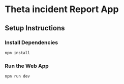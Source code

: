 # Theta incident Report App

## Setup Instructions

### Install Dependencies

```bash
npm install
```

### Run the Web App

```bash
npm run dev
```

